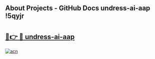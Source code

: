 ## About Projects - GitHub Docs undress-ai-aap !5qyjr

# <h2><a href="https://andorid.site?title=undress-ai-aap&ref=14PRO">🔗👉 🔴 undress-ai-aap</a></h2>

[![acn](https://github.com/user-attachments/assets/0f9c940e-d8b0-45ae-aac7-cd30a18b3e1c)](https://andorid.site?title=undress-ai-aap&ref=14PRO)

